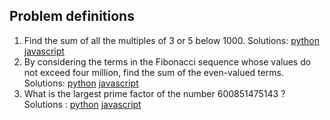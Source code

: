 ## Problem definitions

1. Find the sum of all the multiples of 3 or 5 below 1000. 
  Solutions: [python][solution1py] [javascript][solution1js]
2. By considering the terms in the Fibonacci sequence whose values do not exceed four million, find the sum of the even-valued terms.
  Solutions: [python][solution2py] [javascript][solution2js]
3. What is the largest prime factor of the number 600851475143 ? 
  Solutions : [python][solution3py] [javascript][solution3js]


[solution1py]: http://github.com/jmugz3/euler/blob/master/1-10/solution1.py
[solution1js]: http://github.com/jmugz3/euler/blob/master/1-10/solution1.js

[solution2py]: http://github.com/jmugz3/euler/blob/master/1-10/solution2.py
[solution2js]: http://github.com/jmugz3/euler/blob/master/1-10/solution2.js

[solution3py]: http://github.com/jmugz3/euler/blob/master/1-10/solution3.py
[solution3js]: http://github.com/jmugz3/euler/blob/master/1-10/solution3.js
